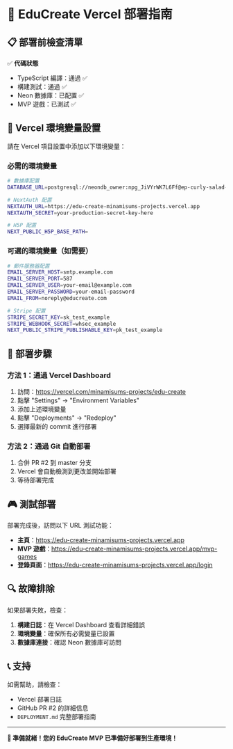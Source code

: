 # 🚀 EduCreate Vercel 部署指南

## 📋 部署前檢查清單

✅ **代碼狀態**
- TypeScript 編譯：通過 ✅
- 構建測試：通過 ✅  
- Neon 數據庫：已配置 ✅
- MVP 遊戲：已測試 ✅

## 🔧 Vercel 環境變量設置

請在 Vercel 項目設置中添加以下環境變量：

### 必需的環境變量

```bash
# 數據庫配置
DATABASE_URL=postgresql://neondb_owner:npg_JiVYrWK7L6Ff@ep-curly-salad-a85exs3f-pooler.eastus2.azure.neon.tech/neondb?sslmode=require

# NextAuth 配置
NEXTAUTH_URL=https://edu-create-minamisums-projects.vercel.app
NEXTAUTH_SECRET=your-production-secret-key-here

# H5P 配置
NEXT_PUBLIC_H5P_BASE_PATH=
```

### 可選的環境變量（如需要）

```bash
# 郵件服務器配置
EMAIL_SERVER_HOST=smtp.example.com
EMAIL_SERVER_PORT=587
EMAIL_SERVER_USER=your-email@example.com
EMAIL_SERVER_PASSWORD=your-email-password
EMAIL_FROM=noreply@educreate.com

# Stripe 配置
STRIPE_SECRET_KEY=sk_test_example
STRIPE_WEBHOOK_SECRET=whsec_example
NEXT_PUBLIC_STRIPE_PUBLISHABLE_KEY=pk_test_example
```

## 🚀 部署步驟

### 方法 1：通過 Vercel Dashboard

1. 訪問：https://vercel.com/minamisums-projects/edu-create
2. 點擊 "Settings" → "Environment Variables"
3. 添加上述環境變量
4. 點擊 "Deployments" → "Redeploy"
5. 選擇最新的 commit 進行部署

### 方法 2：通過 Git 自動部署

1. 合併 PR #2 到 master 分支
2. Vercel 會自動檢測到更改並開始部署
3. 等待部署完成

## 🎮 測試部署

部署完成後，訪問以下 URL 測試功能：

- **主頁**：https://edu-create-minamisums-projects.vercel.app
- **MVP 遊戲**：https://edu-create-minamisums-projects.vercel.app/mvp-games
- **登錄頁面**：https://edu-create-minamisums-projects.vercel.app/login

## 🔍 故障排除

如果部署失敗，檢查：

1. **構建日誌**：在 Vercel Dashboard 查看詳細錯誤
2. **環境變量**：確保所有必需變量已設置
3. **數據庫連接**：確認 Neon 數據庫可訪問

## 📞 支持

如需幫助，請檢查：
- Vercel 部署日誌
- GitHub PR #2 的詳細信息
- `DEPLOYMENT.md` 完整部署指南

---

**🎉 準備就緒！您的 EduCreate MVP 已準備好部署到生產環境！**